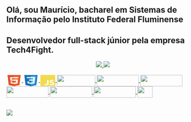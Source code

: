 ## Olá, sou Maurício, bacharel em Sistemas de Informação pelo Instituto Federal Fluminense
## Desenvolvedor full-stack júnior pela empresa Tech4Fight. 

<div align="center">
  <a href="https://github.com/mauriciorimes">
  <img height="180em" src="https://github-readme-stats.vercel.app/api?username=mauriciorimes&show_icons=true&theme=dracula&include_all_commits=true&count_private=true"/>
  <img height="180em" src="https://github-readme-stats.vercel.app/api/top-langs/?username=mauriciorimes&layout=compact&langs_count=7&theme=dracula"/>
</div>

<div style="display: inline_block"><br>  
  <img align="center" height="30" width="40" src="https://raw.githubusercontent.com/devicons/devicon/master/icons/html5/html5-original.svg">
  <img align="center" height="30" width="40" src="https://raw.githubusercontent.com/devicons/devicon/master/icons/css3/css3-original.svg">
  <img align="center" height="30" width="40" src="https://raw.githubusercontent.com/devicons/devicon/master/icons/javascript/javascript-plain.svg">
  <img align="center" height="30" width="100" src="https://img.shields.io/badge/TypeScript-007ACC?style=for-the-badge&logo=typescript&logoColor=white">
  <img align="center" height="30" width="110" src="https://img.shields.io/badge/React-20232A?style=for-the-badge&logo=react&logoColor=61DAFB">
  <img align="center" height="30" width="110" src="https://img.shields.io/badge/React_Native-20232A?style=for-the-badge&logo=react&logoColor=61DAFB">  
  <img align="center" height="30" width="110" src="https://img.shields.io/badge/Node.js-43853D?style=for-the-badge&logo=node.js&logoColor=white">  
  <img align="center" height="30" width="110" src="https://img.shields.io/badge/MySQL-005C84?style=for-the-badge&logo=mysql&logoColor=white">  
  <img align="center" height="30" width="110" src="https://img.shields.io/badge/Jest-323330?style=for-the-badge&logo=Jest&logoColor=white">  
  <img align="center" height="30" width="40" src="https://cdn.jsdelivr.net/gh/devicons/devicon/icons/firebase/firebase-plain-wordmark.svg">  
</div>
<br>

<a href="https://www.linkedin.com/in/maur%C3%ADcio-rimes-4579701a7/" target="_blank"><img src="https://img.shields.io/badge/-LinkedIn-%230077B5?style=for-the-badge&logo=linkedin&logoColor=white" target="_blank"></a>
